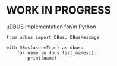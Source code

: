 # WORK IN PROGRESS

µDBUS implementation for/in Python

```
from udbus import DBus, DBusMessage

with DBus(user=True) as dbus:
    for name in dbus.list_names():
        print(name)
```
